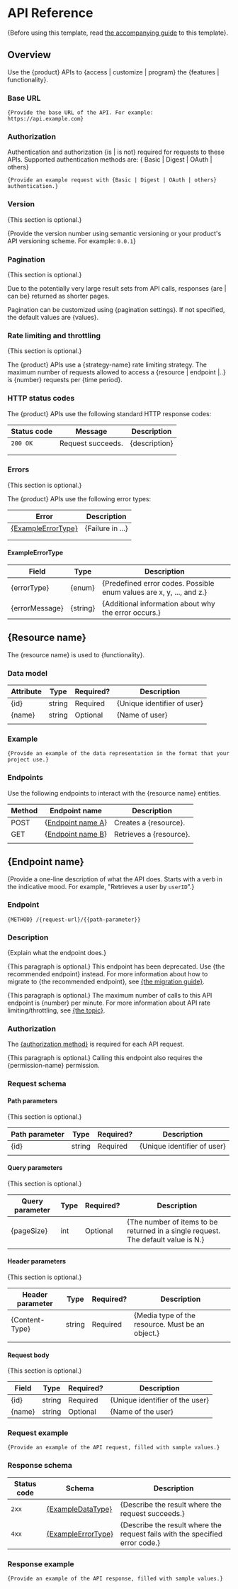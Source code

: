 # API Reference

{Before using this template, read [the accompanying guide](api-reference-guide.md) to this template}.

## Overview

Use the {product} APIs to {access | customize | program} the {features | functionality}.

### Base URL

```
{Provide the base URL of the API. For example: https://api.example.com}
```

### Authorization

Authentication and authorization {is | is not} required for requests to these APIs. Supported authentication methods are:
{ Basic | Digest | OAuth | others}

```
{Provide an example request with {Basic | Digest | OAuth | others} authentication.}
```

### Version

{This section is optional.}

{Provide the version number using semantic versioning or your product's API versioning scheme. For example: `0.0.1`}

### Pagination

{This section is optional.}

Due to the potentially very large result sets from API calls, responses {are | can be} returned as shorter pages.

Pagination can be customized using {pagination settings}. If not specified, the default values are {values}.

### Rate limiting and throttling

{This section is optional.}

The {product} APIs use a {strategy-name} rate limiting strategy. The maximum number of requests allowed to access a {resource | endpoint |..} is {number} requests per {time period}.

### HTTP status codes

The {product} APIs use the following standard HTTP response codes:

| Status code | Message           | Description   |
|-------------|-------------------|---------------|
| `200 OK`    | Request succeeds. | {description} |
|             |                   |               |
|             |                   |               |

### Errors

{This section is optional.}

The {product} APIs use the following error types:

| Error                                   | Description      |
|-----------------------------------------|------------------|
| [{ExampleErrorType}](#exampleerrortype) | {Failure in ...} |
|                                         |                  |
|                                         |                  |

#### ExampleErrorType

| Field          | Type     | Description                                      |
|----------------|----------|--------------------------------------------------|
| {errorType}    | {enum}   | {Predefined error codes. Possible enum values are x, y, ..., and z.} |
| {errorMessage} | {string} | {Additional information about why the error occurs.} |


## {Resource name}

The {resource name} is used to {functionality}.

### Data model

| Attribute | Type   | Required? | Description                  |
|-----------|--------|-----------|------------------------------|
| {id}      | string | Required  | {Unique identifier of user}  |
| {name}    | string | Optional  | {Name of user}               |
|           |        |           |                              |

### Example

```
{Provide an example of the data representation in the format that your project use.}
```

### Endpoints

Use the following endpoints to interact with the {resource name} entities.

| Method | Endpoint name                            | Description             |
|--------|------------------------------------------|-------------------------|
| POST   | {[Endpoint name A](#link_to_endpoint_a)} | Creates a {resource}.   |
| GET    | {[Endpoint name B](#link_to_endpoint_b)} | Retrieves a {resource}. |
|        |                                          |                         |


## {Endpoint name}

{Provide a one-line description of what the API does. Starts with a verb in the indicative mood. For example, "Retrieves a user by `userID`".}

### Endpoint

```
{METHOD} /{request-url}/{{path-parameter}}
```

### Description

{Explain what the endpoint does.}

{This paragraph is optional.} This endpoint has been deprecated. Use {the recommended endpoint} instead. For more information about how to migrate to {the recommended endpoint}, see [{the migration guide}](#link).

{This paragraph is optional.} The maximum number of calls to this API endpoint is {number} per minute. For more information about API rate limiting/throttling, see [{the topic}](#example).


### Authorization

The [{authorization method}](#authorization) is required for each API request.

{This paragraph is optional.} Calling this endpoint also requires the {permission-name} permission.


### Request schema

#### Path parameters

{This section is optional.}

| Path parameter | Type   | Required? | Description                  |
|----------------|--------|-----------|------------------------------|
| {id}           | string | Required  | {Unique identifier of user}  |
|                |        |           |                              |

#### Query parameters

{This section is optional.}

| Query parameter | Type | Required? | Description                             |
|-----------------|------|-----------|-----------------------------------------|
| {pageSize}      | int  | Optional  | {The number of items to be returned in a single request. The default value is N.} |
|                 |      |           |                                         |

#### Header parameters

{This section is optional.}

| Header parameter | Type   | Required? | Description                          |
|------------------|--------|-----------|--------------------------------------|
| {Content-Type}   | string | Required  | {Media type of the resource. Must be an object.} |
|                  |        |           |                                      |

#### Request body

{This section is optional.}

| Field  | Type   | Required? | Description                      |
|--------|--------|-----------|----------------------------------|
| {id}   | string | Required  | {Unique identifier of the user}  |
| {name} | string | Optional  | {Name of the user}               |

### Request example

```
{Provide an example of the API request, filled with sample values.}
```

### Response schema

| Status code | Schema                                  | Description          |
|-------------|-----------------------------------------|----------------------|
| `2xx`       | [{ExampleDataType}](#data-model)        | {Describe the result where the request succeeds.} |
| `4xx`       | [{ExampleErrorType}](#exampleerrortype) | {Describe the result where the request fails with the specified error code.} |

### Response example

```
{Provide an example of the API response, filled with sample values.}
```
